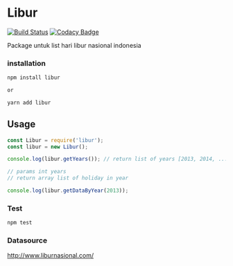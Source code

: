 # Libur

[![Build Status](https://travis-ci.org/muhtarudinsiregar/libur.svg?branch=master)](https://travis-ci.org/muhtarudinsiregar/libur)
[![Codacy Badge](https://api.codacy.com/project/badge/Grade/cb4ba14a1e9a497986cba8ac24daf5db)](https://www.codacy.com/app/muhtarudinsiregar/libur?utm_source=github.com&utm_medium=referral&utm_content=muhtarudinsiregar/libur&utm_campaign=badger)

Package untuk list hari libur nasional indonesia

### installation
```javascript
npm install libur

or

yarn add libur
```

## Usage
```javascript
const Libur = require('libur');
const libur = new Libur();

console.log(libur.getYears()); // return list of years [2013, 2014, ...]

// params int years
// return array list of holiday in year

console.log(libur.getDataByYear(2013));
```

### Test
```javascript
npm test
```

### Datasource
http://www.liburnasional.com/

